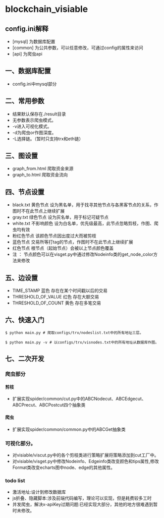 # blockchain_visiable

## config.ini解释

- [mysql] 为数据库配置
- [common] 为公共参数，可以任意修改，可通过config的属性来访问
- [api] 为爬虫api

## 一、数据库配置

- config.ini中mysql部分

## 二、常用参数

- 结果默认保存在./result目录
- 无参数表示爬虫模式。
- -v进入可视化模式。
- -d为爬虫or作图深度。
- -L选择链。（暂时只支持trx和eth链）

## 三、图设置

- graph_from.html 爬取资金来源
- graph_to.html 爬取资金流向

## 四、节点设置

- black.txt 黄色节点 设为黑名单，用于找寻其他节点与各黑客节点的关系，作图时不在此节点上继续扩展
- gray.txt 绿色节点 设为灰名单，用于标记可疑节点
- white.txt 不影响颜色 设为白名单，优先级最高，此节点忽略剪枝，作图、爬虫均有效
- 粉红色节点 该颜色节点因出度过大而被剪枝
- 蓝色节点 交易所等打tag的节点，作图时不在此节点上继续扩展
- 红色节点 根节点（起始节点）会被以上节点颜色覆盖
- 注 ： 节点颜色可以在visget.py中通过修改Nodeinfo类的get_node_color方法来修改

## 五、边设置

- TIME_STAMP 蓝色 存在在某个时间戳以后的交易
- THRESHOLD_OF_VALUE 红色 存在大额交易
- THRESHOLD_OF_COUNT 黄色 存在多笔交易

## 六、快速入门

```shell
$ python main.py # 爬取configs/trx/nodeslist.txt中的所有地址三层。
```

```shell
$ python main.py -v # 以configs/trx/visnodes.txt中的所有地址从数据库作图。
```

## 七、二次开发

### 爬虫部分

#### 剪枝

- 扩展实现spider/common/cut.py中的ABCNodecut、ABCEdgecut、ABCPrecut、ABCPostcut四个抽象类

#### 爬虫

- 扩展实现spider/common/common.py中的ABCGet抽象类

### 可视化部分。

- 对visiable/viscut.py中的各个剪枝类进行策略扩展将策略添加到cut工厂中。
- 对visiable/visget.py中修改Nodeinfo、Edgeinfo类改变颜色和tips属性,修改Format类改变echarts图中node、edge的其他属性。

### todo list

- 激活地址:设计到修改数据库
- js折叠、隐藏脚本:涉及前端代码编写，理论可以实现，但是耗费较多工时
- 并发爬虫，解决x-apiKey过期问题:已经实现大部分，其他的地方很难遇到暂时未修改。